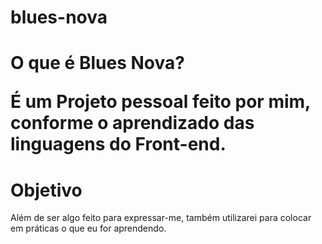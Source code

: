 # blues-nova

<h1> O que é Blues Nova?</br>
<p>É um Projeto pessoal feito por mim, conforme o aprendizado das linguagens do Front-end.</p>

<h1> Objetivo </h1>
<p> Além de ser algo feito para expressar-me, também utilizarei para colocar em práticas o que eu for aprendendo.</p>